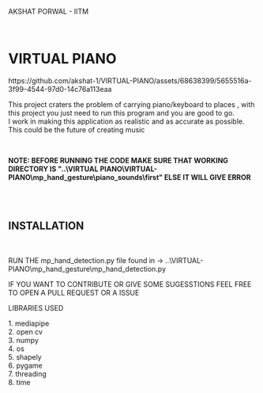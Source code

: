 <p> AKSHAT PORWAL - IITM </p>
<br>
<h1>VIRTUAL PIANO</h1>
https://github.com/akshat-1/VIRTUAL-PIANO/assets/68638399/5655516a-3f99-4544-97d0-14c76a113eaa

<P> This project craters the problem of carrying piano/keyboard to places , with this project you just need to run this program and you are good to go. <br> I work in making this application as realistic and as accurate as possible. This could be the future of creating music  </p>

<br>
<p><b> NOTE: BEFORE RUNNING THE CODE MAKE SURE THAT WORKING DIRECTORY IS "..\VIRTUAL PIANO\VIRTUAL-PIANO\mp_hand_gesture\piano_sounds\first" ELSE IT WILL GIVE ERROR </b></p>
<br>
<br>
<h2> INSTALLATION </h2>
<br>
<p> RUN THE mp_hand_detection.py file found in -> ..\VIRTUAL-PIANO\mp_hand_gesture\mp_hand_detection.py </p>
<p> IF YOU WANT TO CONTRIBUTE OR GIVE SOME SUGESSTIONS FEEL FREE TO OPEN A PULL REQUEST OR A ISSUE</p>
<Kh2> LIBRARIES USED </h2>
<br>
<p>1. mediapipe<br>2. open cv<br>3. numpy<br>4. os<br>5. shapely<br>6. pygame<br>7. threading<br>8. time</p>

